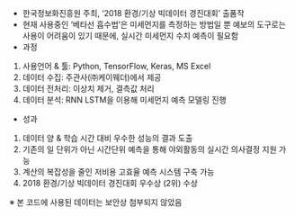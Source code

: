 -	한국정보화진흥원 주최, ‘2018 환경/기상 빅데이터 경진대회’ 출품작
-	현재 사용중인 ‘베타선 흡수법’은 미세먼지를 측정하는 방법일 뿐 예보의 도구로는 사용이 어려움이 있기 때문에, 실시간 미세먼지 수치 예측이 필요함
-	과정
1. 사용언어 & 툴: Python, TensorFlow, Keras, MS Excel 
2. 데이터 수집: 주관사(㈜케이웨더)에서 제공
3. 데이터 전처리: 이상치 제거, 결측값 처리
4. 데이터 분석: RNN LSTM을 이용해 미세먼지 예측 모델링 진행

-	성과
1. 데이터 양 & 학습 시간 대비 우수한 성능의 결과 도출
2. 기존의 일 단위가 아닌 시간단위 예측을 통해 야외활동의 실시간 의사결정 지원 가능
3. 계산의 복잡성을 줄인 저비용 고효율 예측 시스템 구축 가능
4. 2018 환경/기상 빅데이터 경진대회 우수상 (2위) 수상

※ 본 코드에 사용된 데이터는 보안상 첨부되지 않았음
